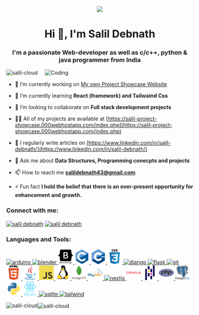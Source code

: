 <div align="center">
  <img src="https://media.licdn.com/dms/image/D4D2DAQEx5JeG6_lq9A/profile-treasury-image-shrink_800_800/0/1699033397761?e=1700089200&v=beta&t=eRBPIpMi4CRpN8JCyfkSCylX4bXJpkcD4texbYaRHKc" />
</div>

<h1 align="center">Hi 👋, I'm Salil Debnath</h1>
<h3 align="center">I'm a passionate Web-developer as well as c/c++, python & java programmer from India</h3>
<img align="right" alt="Coding" width="400" src="https://www.snexplores.org/wp-content/uploads/2023/02/1030_ChatGPT_feat.gif">


<p align="left"> <img src="https://komarev.com/ghpvc/?username=salil-cloud&label=Profile%20views&color=0e75b6&style=flat" alt="salil-cloud" /> </p>

- 🔭 I’m currently working on [My own Project Showcase Website](https://salil-project-showcase.000webhostapp.com/index.php)

- 🌱 I’m currently learning **React (framework) and Tailwaind Css**

- 👯 I’m looking to collaborate on **Full stack development projects**

- 👨‍💻 All of my projects are available at [https://salil-project-showcase.000webhostapp.com/index.php](https://salil-project-showcase.000webhostapp.com/index.php)

- 📝 I regularly write articles on [https://www.linkedin.com/in/salil-debnath/](https://www.linkedin.com/in/salil-debnath/)

- 💬 Ask me about **Data Structures, Programming conecpts and projects**

- 📫 How to reach me **salildebnath43@gmail.com**

- ⚡ Fun fact **I hold the belief that there is an ever-present opportunity for enhancement and growth.**

<h3 align="left">Connect with me:</h3>
<p align="left">
<a href="https://www.linkedin.com/in/salil-debnath/" target="blank"><img align="center" src="https://cdn.worldvectorlogo.com/logos/linkedin-icon-2.svg" alt="salil debnath" height="30" width="40" /></a>
<a href="https://stackoverflow.com/users/22704454/salil-debnath" target="blank"><img align="center" src="https://upload.wikimedia.org/wikipedia/commons/thumb/e/ef/Stack_Overflow_icon.svg/1200px-Stack_Overflow_icon.svg.png" alt="salil debnath" height="30" width="40" /></a>
</p>

<h3 align="left">Languages and Tools:</h3>
<p align="left"> <a href="https://www.arduino.cc/" target="_blank" rel="noreferrer"> <img src="https://cdn.worldvectorlogo.com/logos/arduino-1.svg" alt="arduino" width="40" height="40"/> </a> <a href="https://download.blender.org/branding/community/blender_community_badge_white.png" target="_blank" rel="noreferrer"> <img src="https://download.blender.org/branding/community/blender_community_badge_white.svg" alt="blender" width="40" height="40"/> </a> <a href="https://getbootstrap.com/docs/5.0/assets/brand/bootstrap-logo.svg" target="_blank" rel="noreferrer"> <img src="https://raw.githubusercontent.com/devicons/devicon/master/icons/bootstrap/bootstrap-plain-wordmark.svg" alt="bootstrap" width="40" height="40"/> </a> <a href="https://upload.wikimedia.org/wikipedia/commons/1/19/C_Logo.png" target="_blank" rel="noreferrer"> <img src="https://raw.githubusercontent.com/devicons/devicon/master/icons/c/c-original.svg" alt="c" width="40" height="40"/> </a> <a href="https://www.w3schools.com/cpp/" target="_blank" rel="noreferrer"> <img src="https://raw.githubusercontent.com/devicons/devicon/master/icons/cplusplus/cplusplus-original.svg" alt="cplusplus" width="40" height="40"/> </a> <a href="https://www.w3schools.com/css/" target="_blank" rel="noreferrer"> <img src="https://raw.githubusercontent.com/devicons/devicon/master/icons/css3/css3-original-wordmark.svg" alt="css3" width="40" height="40"/> </a> <a href="https://www.djangoproject.com/" target="_blank" rel="noreferrer"> <img src="https://cdn.worldvectorlogo.com/logos/django.svg" alt="django" width="40" height="40"/> </a> <a href="https://flask.palletsprojects.com/" target="_blank" rel="noreferrer"> <img src="https://www.vectorlogo.zone/logos/pocoo_flask/pocoo_flask-icon.svg" alt="flask" width="40" height="40"/> </a> <a href="https://git-scm.com/" target="_blank" rel="noreferrer"> <img src="https://www.vectorlogo.zone/logos/git-scm/git-scm-icon.svg" alt="git" width="40" height="40"/> </a> <a href="https://www.w3.org/html/" target="_blank" rel="noreferrer"> <img src="https://raw.githubusercontent.com/devicons/devicon/master/icons/html5/html5-original-wordmark.svg" alt="html5" width="40" height="40"/> </a> <a href="https://www.java.com" target="_blank" rel="noreferrer"> <img src="https://raw.githubusercontent.com/devicons/devicon/master/icons/java/java-original.svg" alt="java" width="40" height="40"/> </a> <a href="https://developer.mozilla.org/en-US/docs/Web/JavaScript" target="_blank" rel="noreferrer"> <img src="https://raw.githubusercontent.com/devicons/devicon/master/icons/javascript/javascript-original.svg" alt="javascript" width="40" height="40"/> </a> <a href="https://www.linux.org/" target="_blank" rel="noreferrer"> <img src="https://raw.githubusercontent.com/devicons/devicon/master/icons/linux/linux-original.svg" alt="linux" width="40" height="40"/> </a> <a href="https://www.mongodb.com/" target="_blank" rel="noreferrer"> <img src="https://raw.githubusercontent.com/devicons/devicon/master/icons/mongodb/mongodb-original-wordmark.svg" alt="mongodb" width="40" height="40"/> </a> <a href="https://www.mysql.com/" target="_blank" rel="noreferrer"> <img src="https://raw.githubusercontent.com/devicons/devicon/master/icons/mysql/mysql-original-wordmark.svg" alt="mysql" width="40" height="40"/> </a> <a href="https://nextjs.org/" target="_blank" rel="noreferrer"> <img src="https://cdn.worldvectorlogo.com/logos/nextjs-2.svg" alt="nextjs" width="40" height="40"/> </a> <a href="https://www.oracle.com/" target="_blank" rel="noreferrer"> <img src="https://raw.githubusercontent.com/devicons/devicon/master/icons/oracle/oracle-original.svg" alt="oracle" width="40" height="40"/> </a> <a href="https://pandas.pydata.org/" target="_blank" rel="noreferrer"> <img src="https://raw.githubusercontent.com/devicons/devicon/2ae2a900d2f041da66e950e4d48052658d850630/icons/pandas/pandas-original.svg" alt="pandas" width="40" height="40"/> </a> <a href="https://www.php.net" target="_blank" rel="noreferrer"> <img src="https://raw.githubusercontent.com/devicons/devicon/master/icons/php/php-original.svg" alt="php" width="40" height="40"/> </a> <a href="https://www.postgresql.org" target="_blank" rel="noreferrer"> <img src="https://raw.githubusercontent.com/devicons/devicon/master/icons/postgresql/postgresql-original-wordmark.svg" alt="postgresql" width="40" height="40"/> </a> <a href="https://www.python.org" target="_blank" rel="noreferrer"> <img src="https://raw.githubusercontent.com/devicons/devicon/master/icons/python/python-original.svg" alt="python" width="40" height="40"/> </a> <a href="https://reactjs.org/" target="_blank" rel="noreferrer"> <img src="https://raw.githubusercontent.com/devicons/devicon/master/icons/react/react-original-wordmark.svg" alt="react" width="40" height="40"/> </a> <a href="https://www.sqlite.org/" target="_blank" rel="noreferrer"> <img src="https://www.vectorlogo.zone/logos/sqlite/sqlite-icon.svg" alt="sqlite" width="40" height="40"/> </a> <a href="https://tailwindcss.com/" target="_blank" rel="noreferrer"> <img src="https://www.vectorlogo.zone/logos/tailwindcss/tailwindcss-icon.svg" alt="tailwind" width="40" height="40"/> </a> </p>


<p><img align="left" src="https://github-readme-stats.vercel.app/api/top-langs?username=salil-cloud&show_icons=true&locale=en&layout=compact" alt="salil-cloud" /></p>
<p><img align="center" src="https://github-readme-streak-stats.herokuapp.com/?user=salil-cloud&" alt="salil-cloud" /></p>
